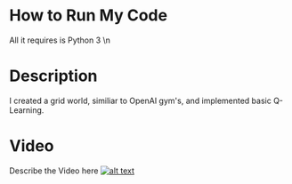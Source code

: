 # How to Run My Code
All it requires is Python 3 \n

# Description
I created a grid world, similiar to OpenAI gym's, and implemented basic Q-Learning. 


# Video
Describe the Video here
[![alt text]()](https://www.youtube.com/watch?v=NLY9B3Y2eho  "My Agent Learning to Reach the Green Block")



